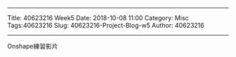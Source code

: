 ---
Title: 40623216 Week5
Date: 2018-10-08 11:00
Category: Misc
Tags:40623216
Slug: 40623216-Project-Blog-w5
Author: 40623216





<!-- PELICAN_END_SUMMARY -->


----

Onshape練習影片

